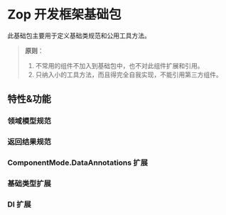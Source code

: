 ﻿# Zop 开发框架基础包

此基础包主要用于定义基础类规范和公用工具方法。
> **原则**：
> 1. 不常用的组件不加入到基础包中，也不对此组件扩展和引用。
> 2. 只纳入小的工具方法，而且得完全自我实现，不能引用第三方组件。

## 特性&功能

### 领域模型规范

### 返回结果规范

### ComponentMode.DataAnnotations 扩展

### 基础类型扩展

### DI 扩展
